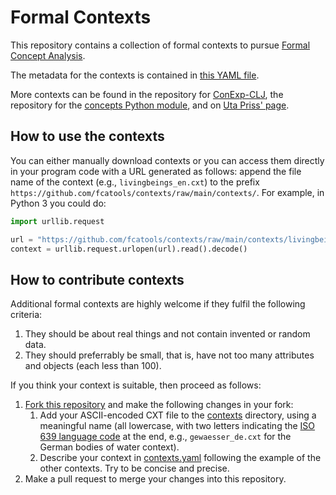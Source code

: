 # Formal Contexts

This repository contains a collection of formal contexts to pursue
[Formal Concept Analysis](https://upriss.github.io/fca/fca.html).

The metadata for the contexts is contained in [this YAML file](contexts.yaml).

More contexts can be found in the repository for
[ConExp-CLJ](https://github.com/tomhanika/conexp-clj/tree/dev/testing-data),
the repository for the [concepts Python
module](https://github.com/xflr6/concepts/tree/master/examples), and
on [Uta Priss' page](https://upriss.github.io/fca/examples.html).

## How to use the contexts

You can either manually download contexts or you can access them
directly in your program code with a URL generated as follows: append
the file name of the context (e.g., `livingbeings_en.cxt`) to the
prefix `https://github.com/fcatools/contexts/raw/main/contexts/`. For
example, in Python 3 you could do:

```python
import urllib.request

url = "https://github.com/fcatools/contexts/raw/main/contexts/livingbeings_en.cxt"
context = urllib.request.urlopen(url).read().decode()
```

## How to contribute contexts

Additional formal contexts are highly welcome if they fulfil the
following criteria:

1. They should be about real things and not contain invented or random
   data.
2. They should preferrably be small, that is, have not too many
   attributes and objects (each less than 100).

If you think your context is suitable, then proceed as follows:

1. [Fork this repository](/fcatools/contexts/fork) and make the
   following changes in your fork:
   1. Add your ASCII-encoded CXT file to the [contexts](contexts)
      directory, using a meaningful name (all lowercase, with two
      letters indicating the [ISO 639 language
      code](https://en.wikipedia.org/wiki/List_of_ISO_639_language_codes)
      at the end, e.g., `gewaesser_de.cxt` for the German bodies of
      water context).
   2. Describe your context in [contexts.yaml](contexts.yaml) following
      the example of the other contexts. Try to be concise and precise.
2. Make a pull request to merge your changes into this repository.
